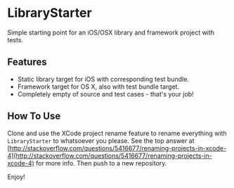 LibraryStarter
==============

Simple starting point for an iOS/OSX library and framework project with tests.

Features
--------

* Static library target for iOS with corresponding test bundle.
* Framework target for OS X, also with test bundle target.
* Completely empty of source and test cases - that's your job!

How To Use
----------

Clone and use the XCode project rename feature to rename everything with `LibraryStarter` 
to whatsoever you please. 
See the top answer at [http://stackoverflow.com/questions/5416677/renaming-projects-in-xcode-4](http://stackoverflow.com/questions/5416677/renaming-projects-in-xcode-4)
for more info. Then push to a new repository.

Enjoy!
